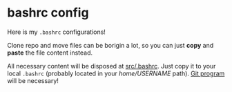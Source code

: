 bashrc config
=============

Here is my `.bashrc` configurations!

Clone repo and move files can be borigin a lot, so you can just
**copy** and **paste** the file content instead.

All necessary content will be disposed at [src/.bashrc][src-bashrc]. Just copy
it to your local `.bashrc` (probably located in your _home/USERNAME_
path). [Git program][git-link] will be necessary!

[src-bashrc]: https://github.com/nasccped/bashrc.conf/blob/main/src/.bashrc
[git-link]: https://git-scm.com/downloads
